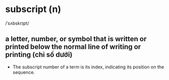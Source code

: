 # subscript (n)

/ˈsʌbskrɪpt/

## a letter, number, or symbol that is written or printed below the normal line of writing or printing (chỉ số dưới)

- The subscript number of a term is its index, indicating its position on the sequence.